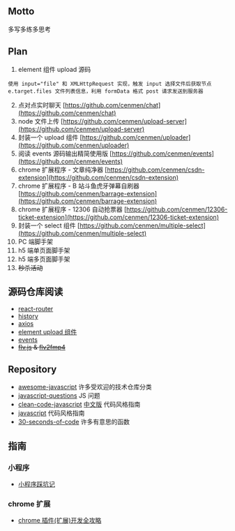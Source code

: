 ## Motto

多写多练多思考

## Plan

1. element 组件 upload 源码

```
使用 input="file" 和 XMLHttpRequest 实现，触发 input 选择文件后获取节点 e.target.files 文件列表信息，利用 formData 格式 post 请求发送到服务器
```

2. 点对点实时聊天 [https://github.com/cenmen/chat](https://github.com/cenmen/chat)
3. node 文件上传 [https://github.com/cenmen/upload-server](https://github.com/cenmen/upload-server)
4. 封装一个 upload 组件 [https://github.com/cenmen/uploader](https://github.com/cenmen/uploader)
5. 阅读 events 源码输出精简使用版 [https://github.com/cenmen/events](https://github.com/cenmen/events)
6. chrome 扩展程序 - 文章纯净器 [https://github.com/cenmen/csdn-extension](https://github.com/cenmen/csdn-extension)
7. chrome 扩展程序 - B 站斗鱼虎牙弹幕自刷器 [https://github.com/cenmen/barrage-extension](https://github.com/cenmen/barrage-extension)
8. chrome 扩展程序 - 12306 自动抢票器 [https://github.com/cenmen/12306-ticket-extension](https://github.com/cenmen/12306-ticket-extension)
9. 封装一个 select 组件 [https://github.com/cenmen/multiple-select](https://github.com/cenmen/multiple-select)
10. PC 端脚手架
11. h5 端单页面脚手架
12. h5 端多页面脚手架
13. ~~秒杀活动~~

## 源码仓库阅读

- [react-router](https://github.com/remix-run/react-router)
- [history](https://github.com/remix-run/history)
- [axios](https://github.com/axios/axios)
- [element upload 组件](https://github.com/ElemeFE/element/tree/dev/packages/upload)
- [events](https://github.com/browserify/events)
- ~~[flv.js](https://github.com/bilibili/flv.js) & [flv2fmp4](https://github.com/332065255/flv2fmp4)~~

## Repository

- [awesome-javascript](https://github.com/sorrycc/awesome-javascript) 许多受欢迎的技术仓库分类
- [javascript-questions](https://github.com/lydiahallie/javascript-questions) JS 问题
- [clean-code-javascript](https://github.com/ryanmcdermott/clean-code-javascript) [中文版](https://github.com/beginor/clean-code-javascript) 代码风格指南
- [javascript](https://github.com/airbnb/javascript) 代码风格指南
- [30-seconds-of-code](https://github.com/30-seconds/30-seconds-of-code) 许多有意思的函数

## 指南

### 小程序

- [小程序踩坑记](https://github.com/Kujiale-Mobile/MP-Keng)

### chrome 扩展

- [chrome 插件(扩展)开发全攻略](https://www.cnblogs.com/liuxianan/p/chrome-plugin-develop.html)
